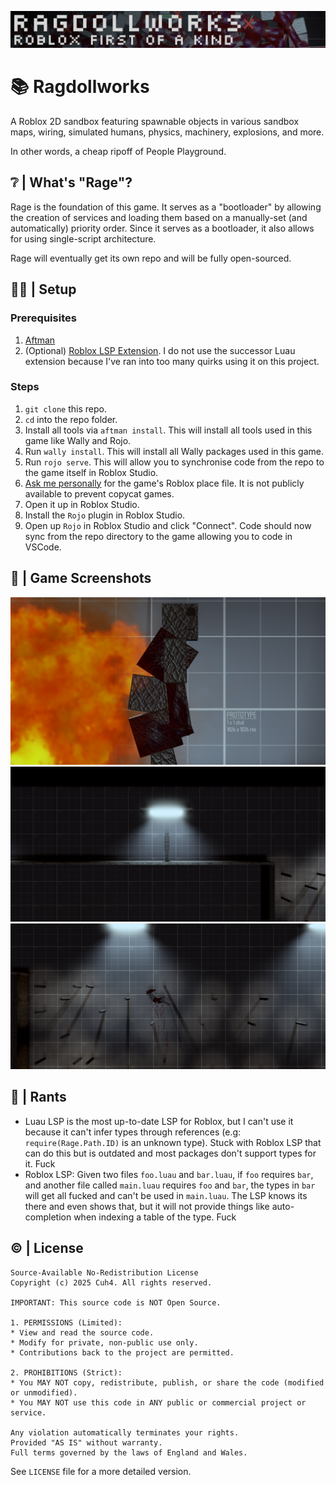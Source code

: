 ![Banner](assets/Imagery/BannerDark.png)

# 📚 Ragdollworks
A Roblox 2D sandbox featuring spawnable objects in various sandbox maps, wiring, simulated humans, physics, machinery, explosions, and more.

In other words, a cheap ripoff of People Playground.

## ❔ | What's "Rage"?
Rage is the foundation of this game. It serves as a "bootloader" by allowing the creation of services and loading them based on a manually-set (and automatically) priority order. Since it serves as a bootloader, it also allows for using single-script architecture.

Rage will eventually get its own repo and will be fully open-sourced.

## 👷‍♂️ | Setup
### Prerequisites
1) [Aftman](https://github.com/LPGhatguy/aftman)
2) (Optional) [Roblox LSP Extension](https://marketplace.visualstudio.com/items?itemName=Nightrains.robloxlsp). I do not use the successor Luau extension because I've ran into too many quirks using it on this project.

### Steps
1) `git clone` this repo.
2) `cd` into the repo folder.
3) Install all tools via `aftman install`. This will install all tools used in this game like Wally and Rojo.
4) Run `wally install`. This will install all Wally packages used in this game.
5) Run `rojo serve`. This will allow you to synchronise code from the repo to the game itself in Roblox Studio.
6) [Ask me personally](https://discord.com/users/1141077132915777616) for the game's Roblox place file. It is not publicly available to prevent copycat games.
7) Open it up in Roblox Studio.
8) Install the `Rojo` plugin in Roblox Studio.
9) Open up `Rojo` in Roblox Studio and click "Connect". Code should now sync from the repo directory to the game allowing you to code in VSCode.

## 📸 | Game Screenshots
![Game Screenshot 4: 2D Human in front of explosion](assets/Imagery/GameScreenshots/4.png)
![Game Screenshot 5: 2D Human under light](assets/Imagery/GameScreenshots/5.png)
![Game Screenshot 1: 2D Human falling while bleeding](assets/Imagery/GameScreenshots/1.png)

## 🤬 | Rants
- Luau LSP is the most up-to-date LSP for Roblox, but I can't use it because it can't infer types through references (e.g: `require(Rage.Path.ID)` is an unknown type). Stuck with Roblox LSP that can do this but is outdated and most packages don't support types for it. Fuck
- Roblox LSP: Given two files `foo.luau` and `bar.luau`, if `foo` requires `bar`, and another file called `main.luau` requires `foo` and `bar`, the types in `bar` will get all fucked and can't be used in `main.luau`. The LSP knows its there and even shows that, but it will not provide things like auto-completion when indexing a table of the type. Fuck 

## ©️ | License
```
Source-Available No-Redistribution License
Copyright (c) 2025 Cuh4. All rights reserved.

IMPORTANT: This source code is NOT Open Source.

1. PERMISSIONS (Limited):
* View and read the source code.
* Modify for private, non-public use only.
* Contributions back to the project are permitted.

2. PROHIBITIONS (Strict):
* You MAY NOT copy, redistribute, publish, or share the code (modified or unmodified).
* You MAY NOT use this code in ANY public or commercial project or service.

Any violation automatically terminates your rights.
Provided "AS IS" without warranty.
Full terms governed by the laws of England and Wales.
```
See `LICENSE` file for a more detailed version.
